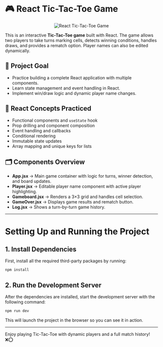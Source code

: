 # 🎮 React Tic-Tac-Toe Game

<p align="center">
  <img src="https://redeem-innovations.com/wp-content/uploads/2025/08/React-Tic-Tac-Toe-Game.png" alt="React Tic-Tac-Toe Game" />
</p>

This is an interactive **Tic-Tac-Toe game** built with React. The game allows two players to take turns marking cells, detects winning conditions, handles draws, and provides a rematch option. Player names can also be edited dynamically.

## 🎯 Project Goal

- Practice building a complete React application with multiple components.
- Learn state management and event handling in React.
- Implement win/draw logic and dynamic player name changes.

## 🧠 React Concepts Practiced

- Functional components and `useState` hook
- Prop drilling and component composition
- Event handling and callbacks
- Conditional rendering
- Immutable state updates
- Array mapping and unique keys for lists

## 🗂 Components Overview

- **App.jsx** → Main game container with logic for turns, winner detection, and board updates.
- **Player.jsx** → Editable player name component with active player highlighting.
- **Gameboard.jsx** → Renders a 3×3 grid and handles cell selection.
- **GameOver.jsx** → Displays game results and rematch button.
- **Log.jsx** → Shows a turn-by-turn game history.

---

# Setting Up and Running the Project

## 1. Install Dependencies

First, install all the required third-party packages by running:

```bash
npm install
```

## 2. Run the Development Server

After the dependencies are installed, start the development server with the following command:

```bash
npm run dev
```

This will launch the project in the browser so you can see it in action.

---

Enjoy playing Tic-Tac-Toe with dynamic players and a full match history! ❌⭕
